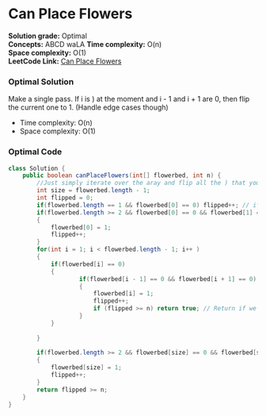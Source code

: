 # Can Place Flowers

**Solution grade:** Optimal  
**Concepts:** ABCD waLA
**Time complexity:** O(n)  
**Space complexity:** O(1)  
**LeetCode Link:** [Can Place Flowers](https://leetcode.com/problems/can-place-flowers)


### Optimal Solution 

Make a single pass. If i is ) at the moment and  i - 1 and i + 1 are 0, then flip the current one to 1.
(Handle edge cases though)

- Time complexity: O(n)
- Space complexity: O(1)


### Optimal Code

```java
class Solution {
    public boolean canPlaceFlowers(int[] flowerbed, int n) {
        //Just simply iterate over the aray and flip all the ) that you can, just make sure that while flipping the condition is not disturbed.
        int size = flowerbed.length - 1;
        int flipped = 0;
        if(flowerbed.length == 1 && flowerbed[0] == 0) flipped++; // if array is of length 1.
        if(flowerbed.length >= 2 && flowerbed[0] == 0 && flowerbed[1] == 0 ) // for 0th element we only will check the next element is 0.
        {
            flowerbed[0] = 1;
            flipped++;
        }
        for(int i = 1; i < flowerbed.length - 1; i++ )
        {
            if(flowerbed[i] == 0)
            {
                    if(flowerbed[i - 1] == 0 && flowerbed[i + 1] == 0)
                    {
                        flowerbed[i] = 1;
                        flipped++;
                        if (flipped >= n) return true; // Return if we have already reached out target.
                    }
            }
            
        }
        
        if(flowerbed.length >= 2 && flowerbed[size] == 0 && flowerbed[size - 1] == 0 ) for last element we only will check the previous element is 0.
        {
            flowerbed[size] = 1;
            flipped++;
        }
        return flipped >= n;
    }
}
